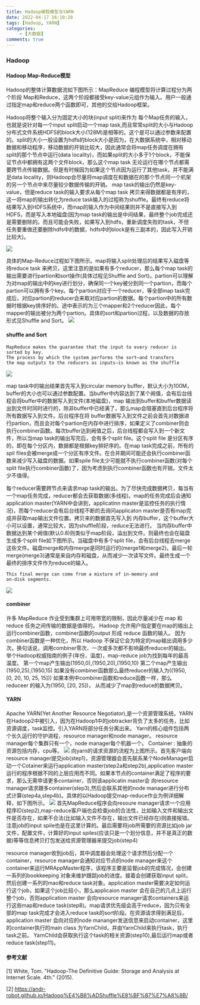 ```yaml
---
title: Hadoop编程模型与YARN
date: 2022-04-17 16:10:28
tags: [Hadoop, YARN]
categories:
     - [大数据]
comments: true
---
```


### Hadoop

#### Hadoop Map-Reduce模型
Hadoop的整体计算数据流如下图所示：MapReduce 编程模型将计算过程分为两个阶段 Map和Reduce，这两个阶段都接受key-value元组作为输入。用户一般通过指定map和reduce两个函数即可，其他的交给Hadoop框架。

Hadoop将整个输入分为固定大小的块(input split)来作为
每个Map任务的输入，也就是说针对每一个input split启动一个map task,而且常常split的大小与Hadoop分布式文件系统HDFS的block大小(128M)是相等的。这个是可以通过参数来配置的。split的大小一般设置为hdfs的block大小是因为，在大数据系统中，相对移动数据和移动程序，移动数据的开销比较大，因此通常会将map任务调度在拥有split的那个节点中运行(data locality)，而如果split的大小多于1个block，不能保证节点中都拥有这两个文件block，那么这个map task
无论运行在哪个节点都需要跨节点传输数据。但是有时候因为如果这个节点因为运行了其他task，并不能满足data locality，则Hadoop会尽量将map调度在和数据在的那个节点同一个机架的另一个节点中来尽量较少数据传输的开销。
map task的输出仍然是key-value，但是reduce task的输入要求从每个map task 拷贝来得数据都是有序的，这一将map的输出转化为reduce task输入的过程称为shuffle。最终有reduce将结果写入到HDFS系统中，而map的输入作为中间结果则并不是直接写入到HDFS，而是写入本地磁盘(因为map task的输出是中间结果，最终整个job完成还是需要删除的。而且可能会失败，如果写入到hdfs，重新调度失败的task，不但任务要重做还要删除hdfs中的数据，hdfs中的block是有三副本的，因此写入开销比较大)。

![](https://lxhblog.oss-cn-beijing.aliyuncs.com/bigdata/data-flow.png)

具体的Map-Reduce过程如下图所示。map将输入split处理后的结果写入磁盘等待reduce task
来拷贝，这里注意的是如果有多个reducer，那么每个map task的输出需要进行partion和sort操作(具体过程见Shuffle and Sort)。partion可以理解为对map的输出中的key进行划分，确保同一个key被分到同一个partion，而每个partion可以拥有多个key。每个partion对应于一个reducer，等全部map task完成后，对应partion的reducer会来取对应partion的数据。每个partion中的所有数据时根据key排序好的。途中表示的为三个mapper和2个reducer因此，每个mapper的输出被分为两个partion。具体的sort和partion过程，以及数据的存放形式见Shuffle and Sort。
![](https://lxhblog.oss-cn-beijing.aliyuncs.com/bigdata/map-reduce.png)

#### shuffle and Sort
```
MapReduce makes the guarantee that the input to every reducer is sorted by key.
The process by which the system performs the sort—and transfers
the map outputs to the reducers as inputs—is known as the shuffle
```

![](https://lxhblog.oss-cn-beijing.aliyuncs.com/bigdata/shuffle.png)

map task中的输出结果首先写入到circular memory buffer，默认大小为100M，buffer的大小也可以通过参数配置。当buffer中内容达到了某个阙值，会有后台线程会将buffer中的数据写入到文件(本地磁盘)，map 输出到buffer和buffer数据读出到文件时同时进行的，除非buffer中已经满了，那么map会阻塞直到后台程序将所有数据写入到文件。后台程序在将
buffer数据写入到文件之前会首先对数据进行partion，而且会对每个partion在内存中进行排序，如果定义了combiner则会执行combiner函数。每次buffer达到阙值之后，后台线程都会写入到一个新文件，所以当map task的输出写完后，会有多个split file。这个split file 是分区有序的，即在每个分区内，数据都是根据key排好序的。在map task完成之前，所有的spil files会被merge成一个分区有序文件。在合并期间可能还会执行combiner函数来减少写入磁盘的数据。如果spile file太少可能就不执行combiner函数(对每个split file执行combiner函数)了，因为考虑到执行combiner函数也有开销，文件太少不值得。

每个reducer需要跨节点来请求map task的输出。为了尽快完成数据拷贝，每当有一个map任务完成，reducer都会去获取数据(多线程)。map的任务完成后会通知application master(YARN中会讲到，applicatinn master是监控任务的执行情况)，而每个reducer会有后台线程不断的去询问applicaton master是否有map完成并获取map输出文件位置。拷贝来的数据首先写入到
内存buffer，这个buffer大小可以设置，通常比较大，因为shuffle阶段，reduce无法进行。
当内存buffer中数据达到某个阙值(默认0.8)则类似于map阶段，溢出到文件。则最终也会在磁盘生成多个split file如下图所示。当磁盘中有多个split file，会有后台线程去merge这些文件。磁盘merge和内存merge是同时运行的(merge1和merge2)。最后一轮merge(merge3)通常是来自内存和磁盘，从而减少一次读写文件。最终生成一个最终的排序文件作为reduce的输入。
```
This final merge can come from a mixture of in-memory and
on-disk segments.
```
![](https://lxhblog.oss-cn-beijing.aliyuncs.com/bigdata/reduceshuffle.jpg)
#### combiner
许多 MapReduce 作业受到集群上可用带宽的限制，因此尽量减少在 map 和 reduce 任务之间传输的数据是值得的。 Hadoop 允许用户指定要在map的输出上运行combiner函数，combiner函数的output 形成 reduce 函数的输入。 因为combiner函数是一种优化，所以 Hadoop 不保证它会为特定的map输出调用多少次。换句话说，调用combiner零次、一次或多次都不影响最终reducer的输出。
举个Hadoop权威指南的例子(年份，温度)，map-reduce job为找到每年的最高温度。
第一个map产生输出(1950,0),(1950,20),(1950,10)
第二个map产生输出(1950,25),(1950,15)
如果没有combiner函数那么最终reducer的输入为((1950, [0, 20, 10, 25, 15]))
如果本例中combiner函数和reduce函数一样，那么reduceer 的输入为(1950, [20, 25])，
从而减少了map到reduce的数据拷贝。
#### YARN
Apache YARN(Yet Another Resource Negotiator),是一个资源管理系统。YARN在Hadoop2中被引入，因为在Hadoop1中的jobtracker背负了太多的任务，比如资源调度，task监控。引入YARN将部分任务分离出来。
Yarn的核心组件包括两个长久运行的守护进程，resource manager和node manager。 resource manager每个集群只有一个，node manager每个机器一个。
Container : 抽象的资源包括内存，cpu等。
![](https://lxhblog.oss-cn-beijing.aliyuncs.com/bigdata/yarn.png)
向yarn的请求资源的流程为上图所示。首先客户端向resource manager提交job(step1)，资源管理器会首先联系某个NodeManager启动一个Cotainer来运行application master(step2a和step2b),application master运行的程序根据不同的上层应用而不同。如果本节点的container满足了程序的要求，那么无需申请更多container，否则该applicatin master会
向resource manager请求跟多container(step3),然后会联系其他的node manager进行分布式计算(step4a,step4b)。具体的以Hadoop提交map-reduce作业为例详细解释，如下图所示。
![](https://lxhblog.oss-cn-beijing.aliyuncs.com/bigdata/hadoop-yarn.png)
首先MapReduce程序会向resoure manager请求一个应用程序ID(step2),map-reduce客户端也会检查job的合法性，比如输入文件和输出文件是否存在，如果不合法(比如输入文件不存在，输出文件已经存在)则直接报错。注意job的input spile也是在这里计算的。最后需要将job所需要的资源比如job jar文件，配置文件，计算好的input spiles(应该只是一个划分信息，并不是真正的数据)等等信息拷贝打包发送给资源管理器来提交job(step4)

resource manager收到job后，其中调度器会处理这个请求然后分配一个container，resource manager会通知对应节点的node manager来这个container来运行MRAppMaster程序，该程序主要是监督job的完成情况，会创建一系列的bookkeeping 对象来维护跟踪job的进度。接着会创建获取input split，然后创建一系列的mao和reduce task对象。application master需要决定如何运行这个job，如果这个job比较小，那么applicaion master 会在自己的几点上运行整个job，否则application master 会向resource manager请求containers来运行这些map和reduce task(step8)。map请求优先级会高于reduce，因为只有全部的map task完成才会进入reduce task的sort阶段。在资源请求得到满足后，application master 会向对应的node mananger发送信息来启动container，这里的container执行的main class 为YarnChild，并由YarnChild来执行task，执行task之前。
YarnChild会获取执行这个task的相关资源(step10),最后运行map或者reduce task(step11)。

#### 参考文献
[1] White, Tom. "Hadoop-The Definitive Guide: Storage and Analysis at Internet Scale. 4th." (2015).

[2] https://andr-robot.github.io/Hadoop%E4%B8%ADShuffle%E8%BF%87%E7%A8%8B/
